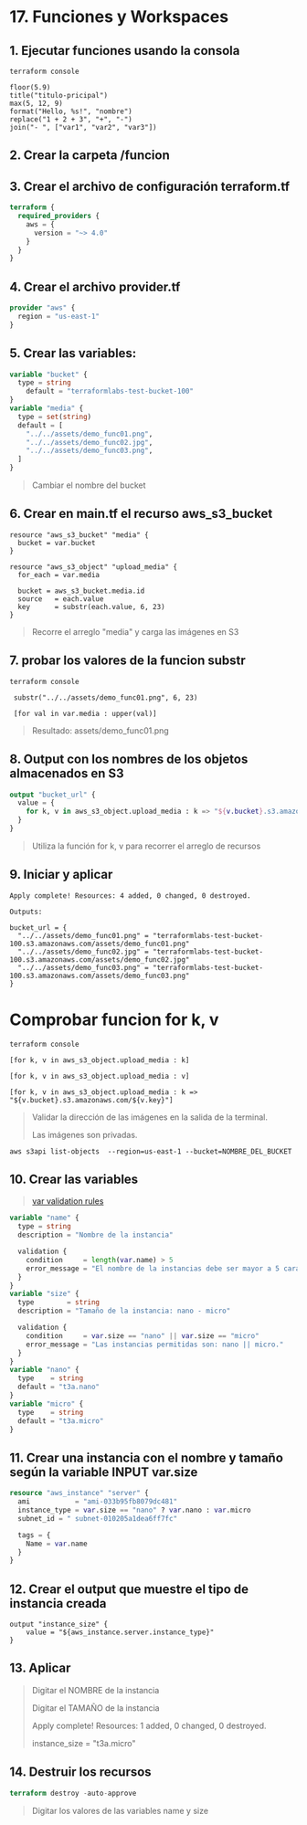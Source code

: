 # 17. Funciones y Workspaces <!-- omit in TOC -->

## 1. Ejecutar funciones usando la consola
```vim
terraform console

floor(5.9)
title("titulo-pricipal")
max(5, 12, 9)
format("Hello, %s!", "nombre")
replace("1 + 2 + 3", "+", "-")
join("- ", ["var1", "var2", "var3"])
```
## 2. Crear la carpeta /funcion

## 3. Crear el archivo de configuración terraform.tf
```tf
terraform {
  required_providers {
    aws = {
      version = "~> 4.0"
    }
  }
}
```

## 4. Crear el archivo provider.tf
```tf
provider "aws" {
  region = "us-east-1"
}
```

## 5. Crear las variables:
```tf
variable "bucket" {
  type = string
	default = "terraformlabs-test-bucket-100"
}
variable "media" {
  type = set(string)
  default = [
    "../../assets/demo_func01.png",
    "../../assets/demo_func02.jpg",
    "../../assets/demo_func03.png",
  ]
}
```

> Cambiar el nombre del bucket

## 6. Crear en main.tf el recurso aws_s3_bucket
```vim
resource "aws_s3_bucket" "media" {
  bucket = var.bucket
}

resource "aws_s3_object" "upload_media" {
  for_each = var.media

  bucket = aws_s3_bucket.media.id
  source   = each.value
  key      = substr(each.value, 6, 23)
}
```
> Recorre el arreglo "media" y carga las imágenes en S3


## 7. probar los valores de la funcion substr
```vim
terraform console

 substr("../../assets/demo_func01.png", 6, 23)

 [for val in var.media : upper(val)]

```
> Resultado: assets/demo_func01.png

## 8. Output con los nombres de los objetos almacenados en S3
```tf
output "bucket_url" {
  value = {
    for k, v in aws_s3_object.upload_media : k => "${v.bucket}.s3.amazonaws.com/${v.key}"
  }
}
```
> Utiliza la función for k, v para recorrer el arreglo de recursos

## 9. Iniciar y aplicar
```vim
Apply complete! Resources: 4 added, 0 changed, 0 destroyed.

Outputs:

bucket_url = {
  "../../assets/demo_func01.png" = "terraformlabs-test-bucket-100.s3.amazonaws.com/assets/demo_func01.png"
  "../../assets/demo_func02.jpg" = "terraformlabs-test-bucket-100.s3.amazonaws.com/assets/demo_func02.jpg"
  "../../assets/demo_func03.png" = "terraformlabs-test-bucket-100.s3.amazonaws.com/assets/demo_func03.png"
}
```

# Comprobar funcion for k, v
```vim
terraform console

[for k, v in aws_s3_object.upload_media : k]

[for k, v in aws_s3_object.upload_media : v]

[for k, v in aws_s3_object.upload_media : k => "${v.bucket}.s3.amazonaws.com/${v.key}"]
```

> Validar la dirección de las imágenes en la salida de la terminal.
>
> Las imágenes son privadas.

```vim
aws s3api list-objects  --region=us-east-1 --bucket=NOMBRE_DEL_BUCKET
```
## 10. Crear las variables
> [var validation rules](https://terraformguru.com/terraform-certification-using-azure-cloud/27-Input-Variables-Validation-Rules/)

```tf
variable "name" {
  type = string
  description = "Nombre de la instancia"

  validation {
    condition     = length(var.name) > 5
    error_message = "El nombre de la instancias debe ser mayor a 5 caracteres."
  }
}
variable "size" {
  type        = string
  description = "Tamaño de la instancia: nano - micro"

  validation {
    condition     = var.size == "nano" || var.size == "micro"
    error_message = "Las instancias permitidas son: nano || micro."
  }
}
variable "nano" {
  type    = string
  default = "t3a.nano"
}
variable "micro" {
  type    = string
  default = "t3a.micro"
}
```

## 11. Crear una instancia con el nombre y tamaño según la variable INPUT var.size
```tf
resource "aws_instance" "server" {
  ami           = "ami-033b95fb8079dc481"
  instance_type = var.size == "nano" ? var.nano : var.micro
  subnet_id = "	subnet-010205a1dea6ff7fc"

  tags = {
    Name = var.name
  }
}
```

## 12. Crear el output que muestre el tipo de instancia creada
```vim
output "instance_size" {
	value = "${aws_instance.server.instance_type}"
}
```

## 13. Aplicar
> Digitar el NOMBRE de la instancia
>
> Digitar el TAMAÑO de la instancia
>
> Apply complete! Resources: 1 added, 0 changed, 0 destroyed.
>
> instance_size = "t3a.micro"

## 14. Destruir los recursos
```tf
terraform destroy -auto-approve
```
> Digitar los valores de las variables name y size

